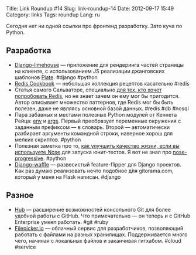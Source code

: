 Title: Link Roundup #14
Slug: link-roundup-14
Date: 2012-09-17 15:49
Category: links
Tags: roundup
Lang: ru

Сегодня нет ни одной ссылки про фронтенд разработку. Зато куча по Python.

Разработка
----------

* [Django-limehouse](https://github.com/sebleier/django-limehouse) — приложение для рендеринга частей страницы на клиенте, с использованием JS реализации джанговских шаблонов [Plate](https://github.com/chrisdickinson/plate). #django #python
* [Redis Cookbook](http://rediscookbook.org/index.html) — небольшая коллекция рецептов касательно #redis
* Статья самого Сальваторе, специально [для тех, кто хочет попробовать Redis](http://antirez.com/post/take-advantage-of-redis-adding-it-to-your-stack.html), но не знает зачем он ему мог бы пригодится. Автор описывает множество паттернов, где Redis мог бы быть полезен, даже не являясь основной базой данных. #redis #db #nosql
* Пара забавных и местами полезных Python модулей от Кеннета Рейца: [env](https://github.com/kennethreitz/env) и [args](https://github.com/kennethreitz/args). Первый преобразует переменные окружения с заданным префиксом — в словарь. Второй — автоматически разбирает аргументы командной строки, наверное хорош для мелких скриптов. #python
* Полезная заметка про то, [как улучшить качество жизни, если вы используете Nose](http://blog.mozilla.org/webdev/2011/04/14/a-humane-python-test-runner/) для запуска юнит-тестов. Я вот не знал про [nose-progressive](http://pypi.python.org/pypi/nose-progressive/). #python
* [Django-waffle](https://github.com/jsocol/django-waffle) — развесистый feature-flipper для Django проектов. Как раз думаю реализовать нечто подобное для gitorama.com, который у меня на Flask написан. #django

Разное
------

* [Hub](http://defunkt.io/hub/) — расширение возможностей консольного Git для более удобной работы с GitHub. Что примечательно — он теперь и с GitHub Enterprise умеет работать. #git #ruby
* [Filepicker.io](https://www.filepicker.io/demos/) — облачный сервис для разработчиков, позволяющий работать с файлами на разных хранилищах. Поддерживается много чего, начиная с локальных файлов и заканчивая гитхабом. #cloud #service
